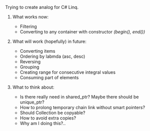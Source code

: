 Trying to create analog for C# Linq.

1. What works now:
   - Filtering
   - Converting to any container with constructor *(begin(), end())*

2. What will work (hopefully) in future:
   - Converting items
   - Ordering by labmda (asc, desc)
   - Reversing
   - Grouping
   - Creating range for consecutive integral values
   - Consuming part of elements

3. What to think about:
   - Is there really need in shared_ptr? Maybe there should be unique_ptr?
   - How to prolong temporary chain link without smart pointers?
   - Should Collection be copyable?
   - How to avoid extra copies?
   - Why am I doing this?..

